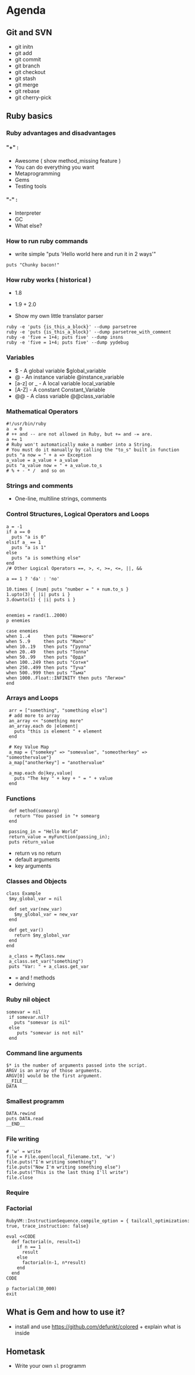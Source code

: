 # Agenda

## Git and SVN
* git initn
* git add
* git commit
* git branch
* git checkout
* git stash
* git merge
* git rebase
* git cherry-pick

## Ruby basics

### Ruby advantages and disadvantages

#### "+" :
* Awesome ( show method_missing feature )
* You can do everything you want
* Metaprogramming
* Gems
* Testing tools

#### "-" :
* Interpreter
* GC
* What else?

### How to run ruby commands

* write simple "puts 'Hello world here and run it in 2 ways'"

```
puts "Chunky bacon!"
```


### How ruby works ( historical )
* 1.8
* 1.9 + 2.0


* Show my own little translator parser

```
ruby -e 'puts {is_this_a_block}' --dump parsetree
ruby -e 'puts {is_this_a_block}' --dump parsetree_with_comment
ruby -e 'five = 1+4; puts five' --dump insns
ruby -e 'five = 1+4; puts five' --dump yydebug
```


### Variables


* $ -	A global variable	$global_variable
* @ -	An instance variable	@instance_variable
* [a-z] or _ - A local variable	local_variable
* [A-Z] - 	A constant	Constant_Variable
* @@ - A class variable	@@class_variable





### Mathematical Operators

```
#!/usr/bin/ruby
a  = 0
# ++ and -- are not allowed in Ruby, but += and -= are.
a += 1
# Ruby won't automatically make a number into a String.
# You must do it manually by calling the "to_s" built in function
puts "a now = " + a => Exception
a_value = a_value + a_value
puts "a_value now = " + a_value.to_s
# % + - * /  and so on
```

### Strings and comments

* One-line, multiline strings, comments

### Control Structures, Logical Operators and Loops

```
a = -1
if a == 0
  puts "a is 0"
elsif a_ == 1
  puts "a is 1"
else
  puts "a is something else"
end
/# Other Logical Operators ==, >, <, >=, <=, ||, && 

a == 1 ? 'da' : 'no' 

10.times { |num| puts "number = " + num.to_s }
1.upto(3) { |i| puts i }
3.downto(1) { |i| puts i }


enemies = rand(1..2000)
p enemies

case enemies
when 1..4     then puts "Немного"
when 5..9     then puts "Мало"
when 10..19   then puts "Группа"
when 20..49   then puts "Толпа"
when 50..99   then puts "Орда"
when 100..249 then puts "Сотня"
when 250..499 then puts "Туча"
when 500..999 then puts "Тьма"
when 1000..Float::INFINITY then puts "Легион"
end

```

### Arrays and Loops


```
 arr = ["something", "something else"]
 # add more to array
 an_array << "something more"
 an_array.each do |element|
   puts "this is element " + element
 end

 # Key Value Map
 a_map = {"somekey" => "somevalue", "someotherkey" => "someothervalue"}
 a_map["anotherkey"] = "anothervalue"

 a_map.each do|key,value|
   puts "The key " + key + " = " + value
 end
```

### Functions

```
 def method(somearg)
   return "You passed in "+ somearg
 end

 passing_in = "Hello World"
 return_value = myFunction(passing_in);
 puts return_value
```

* return vs no return
* default arguments
* key arguments


### Classes and Objects

```
class Example
 $my_global_var = nil

 def set_var(new_var)
   $my_global_var = new_var
 end

 def get_var()
   return $my_global_var
 end
end

 a_class = MyClass.new
 a_class.set_var("something")
 puts "Var: " + a_class.get_var
```

* = and ! methods
* deriving


### Ruby nil object

```
somevar = nil
 if somevar.nil?
   puts "somevar is nil"
 else
    puts "somevar is not nil"
 end
```

### Command line arguments

```
$* is the number of arguments passed into the script.
ARGV is an array of those arguments.
ARGV[0] would be the first argument.
__FILE__
DATA
```


### Smallest programm

```
DATA.rewind
puts DATA.read
__END__
```

### File writing

```
# 'w' = write
file = File.open(local_filename.txt, 'w')
file.puts("I'm writing something")
file.puts("Now I'm writing something else")
file.puts("This is the last thing I'll write")
file.close
```

### Require


### Factorial

```
RubyVM::InstructionSequence.compile_option = { tailcall_optimization: true, trace_instruction: false}

eval <<CODE
  def factorial(n, result=1)
    if n == 1
      result
    else
      factorial(n-1, n*result)
    end
  end
CODE

p factorial(30_000)
exit

```


## What is Gem and how to use it?

* install and use https://github.com/defunkt/colored + explain what is inside


## Hometask

* Write your own `sl` programm

